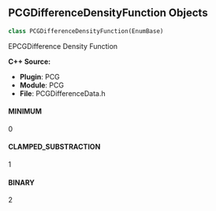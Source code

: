 ## PCGDifferenceDensityFunction Objects

```python
class PCGDifferenceDensityFunction(EnumBase)
```

EPCGDifference Density Function

**C++ Source:**

- **Plugin**: PCG
- **Module**: PCG
- **File**: PCGDifferenceData.h

<a id="unreal.PCGDifferenceDensityFunction.MINIMUM"></a>

#### MINIMUM

0

<a id="unreal.PCGDifferenceDensityFunction.CLAMPED_SUBSTRACTION"></a>

#### CLAMPED_SUBSTRACTION

1

<a id="unreal.PCGDifferenceDensityFunction.BINARY"></a>

#### BINARY

2

<a id="unreal.PCGUnionType"></a>